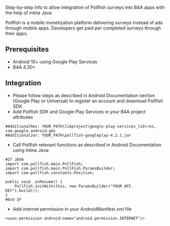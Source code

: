 Step-by-step info to allow integration of Pollfish surveys into B4A apps with the help of inline Java

Pollfish is a mobile monetization platform delivering surveys instead of ads through mobile apps. Developers get paid per completed surveys through their apps.

## Prerequisites


*	Android 10+ using Google Play Services
*	B4A 4.30+


## Integration

* Please follow steps as described in Android Documentation section (Google Play or Universal) to register an account and download Pollfish SDK.
* Add Pollfish SDK and Google Play Services in your B4A project attributes

```
#AdditionalRes: YOUR_PATH\libproject\google-play-services_lib\res, com.google.android.gms
#AdditionalJar: YOUR_PATH\pollfish-googleplay-4.2.1.jar
```

* Call Pollfish relevant functions as described in Android Documentation using Inline Java:
 
```
#If JAVA
import com.pollfish.main.PollFish;
import com.pollfish.main.PollFish.ParamsBuilder;
import com.pollfish.constants.Position;

public void _onResume() {
    PollFish.initWith(this, new ParamsBuilder("YOUR API KEY").build());
}
#End IF

```

* Add internet permission in your AndroidManifest.xml file

```
<uses-permission android:name="android.permission.INTERNET"/>
```

